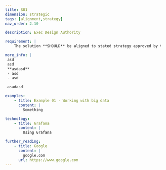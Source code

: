 ```yaml
---
title: S01
dimension: strategic
tags: [alignment,strategy]
nav_order: 2.10

description: Exec Design Authority

requirement: |
    The solution **SHOULD** be aligned to stated strategy approved by the Exec Design Authority

more_info: |
 asd
 asd
 **asdasd**
 - asd 
 - asd

 asadasd

examples: 
    - title: Example 01 - Working with big data
      content: |
        Something

technology:
    - title: Grafana
      content: |
        Using Grafana

further_reading:
    - title: Google
      content: |
        google.com
      url: https://www.google.com
---
```


